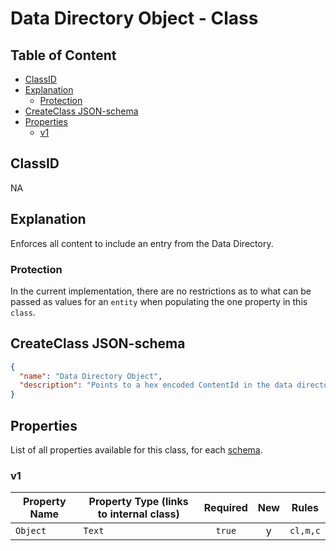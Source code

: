 Data Directory Object - Class
=============================

Table of Content
----------------
<!-- TOC START min:1 max:3 link:true asterisk:false update:true -->
  - [ClassID](#classid)
  - [Explanation](#explanation)
    - [Protection](#protection)
  - [CreateClass JSON-schema](#createclass-json-schema)
  - [Properties](#properties)
    - [v1](#v1)
<!-- TOC END -->

## ClassID
NA

## Explanation
Enforces all content to include an entry from the Data Directory.

### Protection

In the current implementation, there are no restrictions as to what can be passed as values for an `entity` when populating the one property in this `class`.

## CreateClass JSON-schema
```json
{
  "name": "Data Directory Object",
  "description": "Points to a hex encoded ContentId in the data directory`.",
}
```

## Properties
List of all properties available for this class, for each [schema](/joystream-content-system/schemas/general/data-directory-object.md).

### v1

|     Property Name       | Property Type (links to internal class)          |Required|New|  Rules   |
|-------------------------|--------------------------------------------------|:------:|:-:|----------|
|`Object`                 |`Text`                                            | `true` | y |`cl,m,c`  |
